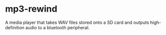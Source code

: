 # mp3-rewind
A media player that takes WAV files stored onto a SD card and outputs high-definition audio to a bluetooth peripheral.
